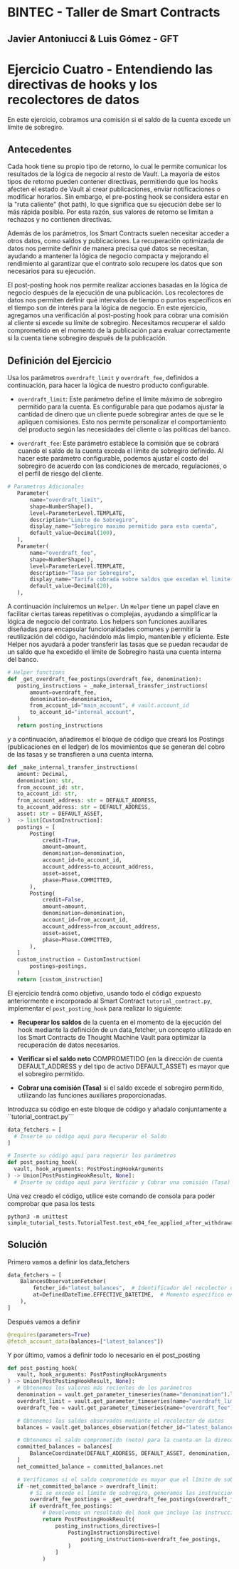 # BINTEC - Taller de Smart Contracts
Javier Antoniucci & Luis Gómez - GFT
---

# Ejercicio Cuatro - Entendiendo las directivas de hooks y los recolectores de datos
En este ejercicio, cobramos una comisión si el saldo de la cuenta excede un límite de sobregiro.

## Antecedentes
Cada hook tiene su propio tipo de retorno, lo cual le permite comunicar los resultados de la lógica de negocio al resto de Vault. La mayoría de estos tipos de retorno pueden contener directivas, permitiendo que los hooks afecten el estado de Vault al crear publicaciones, enviar notificaciones o modificar horarios. Sin embargo, el pre-posting hook se considera estar en la "ruta caliente" (hot path), lo que significa que su ejecución debe ser lo más rápida posible. Por esta razón, sus valores de retorno se limitan a rechazos y no contienen directivas.

Además de los parámetros, los Smart Contracts suelen necesitar acceder a otros datos, como saldos y publicaciones. La recuperación optimizada de datos nos permite definir de manera precisa qué datos se necesitan, ayudando a mantener la lógica de negocio compacta y mejorando el rendimiento al garantizar que el contrato solo recupere los datos que son necesarios para su ejecución.

El post-posting hook nos permite realizar acciones basadas en la lógica de negocio después de la ejecución de una publicación. Los recolectores de datos nos permiten definir qué intervalos de tiempo o puntos específicos en el tiempo son de interés para la lógica de negocio. En este ejercicio, agregamos una verificación al post-posting hook para cobrar una comisión al cliente si excede su límite de sobregiro. Necesitamos recuperar el saldo comprometido en el momento de la publicación para evaluar correctamente si la cuenta tiene sobregiro después de la publicación.

## Definición del Ejercicio
Usa los parámetros ``overdraft_limit`` y ``overdraft_fee``, definidos a continuación, para hacer la lógica de nuestro producto configurable.

- ``overdraft_limit``: Este parámetro define el límite máximo de sobregiro permitido para la cuenta. Es configurable para que podamos ajustar la cantidad de dinero que un cliente puede sobregirar antes de que se le apliquen comisiones. Esto nos permite personalizar el comportamiento del producto según las necesidades del cliente o las políticas del banco.

- ``overdraft_fee``: Este parámetro establece la comisión que se cobrará cuando el saldo de la cuenta exceda el límite de sobregiro definido. Al hacer este parámetro configurable, podemos ajustar el costo del sobregiro de acuerdo con las condiciones de mercado, regulaciones, o el perfil de riesgo del cliente.

```python
# Parametros Adicionales
   Parameter(
       name="overdraft_limit",
       shape=NumberShape(),
       level=ParameterLevel.TEMPLATE,
       description="Limite de Sobregiro",
       display_name="Sobregiro maximo permitido para esta cuenta",
       default_value=Decimal(100),
   ),
   Parameter(
       name="overdraft_fee",
       shape=NumberShape(),
       level=ParameterLevel.TEMPLATE,
       description="Tasa por Sobregiro",
       display_name="Tarifa cobrada sobre saldos que excedan el limite de sobregiro",
       default_value=Decimal(20),
   ),
```

A continuación incluiremos un ``Helper``. 
Un `Helper` tiene un papel clave en facilitar ciertas tareas repetitivas o complejas, ayudando a simplificar la lógica de negocio del contrato. Los helpers son funciones auxiliares diseñadas para encapsular funcionalidades comunes y permitir la reutilización del código, haciéndolo más limpio, mantenible y eficiente.
Este Helper nos ayudará a poder transferir las tasas que se puedan recaudar de un saldo que ha excedido el límite de Sobregiro hasta una cuenta interna del banco.

```python
# Helper functions
def _get_overdraft_fee_postings(overdraft_fee, denomination):
   posting_instructions = _make_internal_transfer_instructions(
       amount=overdraft_fee,
       denomination=denomination,
       from_account_id="main_account", # vault.account_id
       to_account_id="internal_account",
   )
   return posting_instructions
```

y a continuación, añadiremos el bloque de código que creará los Postings (publicaciones en el ledger) de los movimientos que se generan del cobro de las tasas y se transfieren a una cuenta interna.

```python
def _make_internal_transfer_instructions(
   amount: Decimal,
   denomination: str,
   from_account_id: str,
   to_account_id: str,
   from_account_address: str = DEFAULT_ADDRESS,
   to_account_address: str = DEFAULT_ADDRESS,
   asset: str = DEFAULT_ASSET,
)  -> list[CustomInstruction]:
   postings = [
       Posting(
           credit=True,
           amount=amount,
           denomination=denomination,
           account_id=to_account_id,
           account_address=to_account_address,
           asset=asset,
           phase=Phase.COMMITTED,
       ),
       Posting(
           credit=False,
           amount=amount,
           denomination=denomination,
           account_id=from_account_id,
           account_address=from_account_address,
           asset=asset,
           phase=Phase.COMMITTED,
       ),
   ]
   custom_instruction = CustomInstruction(
       postings=postings,
   )
   return [custom_instruction]

```

El ejercicio tendrá como objetivo, usando todo el código expuesto anteriormente e incorporado al Smart Contract ``tutorial_contract.py``, implementar el ``post_posting_hook`` para realizar lo siguiente:

- **Recuperar los saldos** de la cuenta en el momento de la ejecución del hook mediante la definición de un data_fetcher, un concepto utilizado en los Smart Contracts de Thought Machine Vault para optimizar la recuperación de datos necesarios.

- **Verificar si el saldo neto** COMPROMETIDO (en la dirección de cuenta DEFAULT_ADDRESS y del tipo de activo DEFAULT_ASSET) es mayor que el sobregiro permitido.

- **Cobrar una comisión (Tasa)** si el saldo excede el sobregiro permitido, utilizando las funciones auxiliares proporcionadas.

Introduzca su código en este bloque de código y añadalo conjuntamente a ``tutorial_contract.py```

```python
data_fetchers = [
  # Inserte su código aquí para Recuperar el Saldo
]

# Inserte su código aquí para requerir los parámetros
def post_posting_hook(
  vault, hook_arguments: PostPostingHookArguments
) -> Union[PostPostingHookResult, None]:
  # Inserte su código aquí para Verificar y Cobrar una comisión (Tasa)
```

Una vez creado el código, utilice este comando de consola para poder comprobar que pasa los tests

```console
python3 -m unittest simple_tutorial_tests.TutorialTest.test_e04_fee_applied_after_withdrawal
```

##  Solución

Primero vamos a definir los data_fetchers

```python
data_fetchers = [
    BalancesObservationFetcher(
        fetcher_id="latest_balances",  # Identificador del recolector de saldos
        at=DefinedDateTime.EFFECTIVE_DATETIME,  # Momento específico en el que se obtienen los saldos (tiempo efectivo)
    ),
]
```

Después vamos a definir

```python
@requires(parameters=True)
@fetch_account_data(balances=["latest_balances"])
```

Y por último, vamos a definir todo lo necesario en el post_posting

```python
def post_posting_hook(
   vault, hook_arguments: PostPostingHookArguments
) -> Union[PostPostingHookResult, None]:
   # Obtenemos los valores más recientes de los parámetros
   denomination = vault.get_parameter_timeseries(name="denomination").latest()  # Denominación permitida
   overdraft_limit = vault.get_parameter_timeseries(name="overdraft_limit").latest()  # Límite de sobregiro permitido
   overdraft_fee = vault.get_parameter_timeseries(name="overdraft_fee").latest()  # Comisión por sobregiro

   # Obtenemos los saldos observados mediante el recolector de datos
   balances = vault.get_balances_observation(fetcher_id="latest_balances").balances

   # Obtenemos el saldo comprometido (neto) para la cuenta en la dirección y el activo predeterminados
   committed_balances = balances[
       BalanceCoordinate(DEFAULT_ADDRESS, DEFAULT_ASSET, denomination, Phase.COMMITTED)
   ]
   net_committed_balance = committed_balances.net

   # Verificamos si el saldo comprometido es mayor que el límite de sobregiro permitido
   if -net_committed_balance > overdraft_limit:
       # Si se excede el límite de sobregiro, generamos las instrucciones para cobrar la comisión de sobregiro
       overdraft_fee_postings = _get_overdraft_fee_postings(overdraft_fee, denomination)
       if overdraft_fee_postings:
           # Devolvemos un resultado del hook que incluye las instrucciones para publicar la comisión
           return PostPostingHookResult(
               posting_instructions_directives=[
                   PostingInstructionsDirective(
                       posting_instructions=overdraft_fee_postings,
                   )
               ]
           )
```
